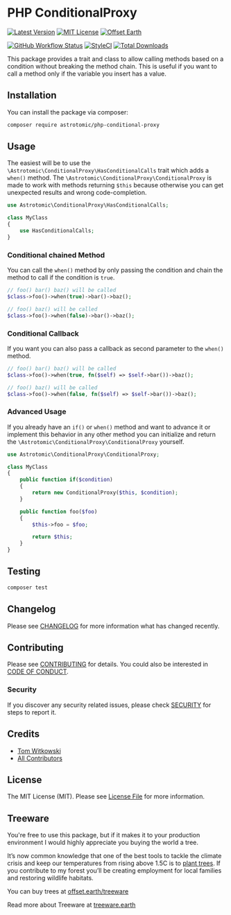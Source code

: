 # PHP ConditionalProxy

[![Latest Version](http://img.shields.io/packagist/v/astrotomic/php-conditional-proxy.svg?label=Release&style=for-the-badge)](https://packagist.org/packages/astrotomic/php-conditional-proxy)
[![MIT License](https://img.shields.io/github/license/Astrotomic/php-conditional-proxy.svg?label=License&color=blue&style=for-the-badge)](https://github.com/Astrotomic/php-conditional-proxy/blob/master/LICENSE)
[![Offset Earth](https://img.shields.io/badge/Treeware-%F0%9F%8C%B3-green?style=for-the-badge)](https://plant.treeware.earth/Astrotomic/php-conditional-proxy)

[![GitHub Workflow Status](https://img.shields.io/github/workflow/status/Astrotomic/php-conditional-proxy/run-tests?style=flat-square&logoColor=white&logo=github&label=Tests)](https://github.com/Astrotomic/php-conditional-proxy/actions?query=workflow%3Arun-tests)
[![StyleCI](https://styleci.io/repos/271375912/shield)](https://styleci.io/repos/271375912)
[![Total Downloads](https://img.shields.io/packagist/dt/astrotomic/php-conditional-proxy.svg?label=Downloads&style=flat-square)](https://packagist.org/packages/astrotomic/php-conditional-proxy)

This package provides a trait and class to allow calling methods based on a condition without breaking the method chain.
This is useful if you want to call a method only if the variable you insert has a value.

## Installation

You can install the package via composer:

```bash
composer require astrotomic/php-conditional-proxy
```

## Usage

The easiest will be to use the `\Astrotomic\ConditionalProxy\HasConditionalCalls` trait which adds a `when()` method.
The `\Astrotomic\ConditionalProxy\ConditionalProxy` is made to work with methods returning `$this` because otherwise you can get unexpected results and wrong code-completion.

```php
use Astrotomic\ConditionalProxy\HasConditionalCalls;

class MyClass
{
    use HasConditionalCalls;
}
```

### Conditional chained Method

You can call the `when()` method by only passing the condition and chain the method to call if the condition is `true`.

```php
// foo() bar() baz() will be called
$class->foo()->when(true)->bar()->baz();

// foo() baz() will be called
$class->foo()->when(false)->bar()->baz();
```

### Conditional Callback

If you want you can also pass a callback as second parameter to the `when()` method.

```php
// foo() bar() baz() will be called
$class->foo()->when(true, fn($self) => $self->bar())->baz();

// foo() baz() will be called
$class->foo()->when(false, fn($self) => $self->bar())->baz();
```

### Advanced Usage

If you already have an `if()` or `when()` method and want to advance it or implement this behavior in any other method you can initialize and return the `\Astrotomic\ConditionalProxy\ConditionalProxy` yourself.

```php
use Astrotomic\ConditionalProxy\ConditionalProxy;

class MyClass
{
    public function if($condition)
    {
        return new ConditionalProxy($this, $condition);
    }

    public function foo($foo)
    {
        $this->foo = $foo;

        return $this;
    }
}
```

## Testing

``` bash
composer test
```

## Changelog

Please see [CHANGELOG](CHANGELOG.md) for more information what has changed recently.

## Contributing

Please see [CONTRIBUTING](https://github.com/Astrotomic/.github/blob/master/CONTRIBUTING.md) for details. You could also be interested in [CODE OF CONDUCT](https://github.com/Astrotomic/.github/blob/master/CODE_OF_CONDUCT.md).

###  Security

If you discover any security related issues, please check [SECURITY](https://github.com/Astrotomic/.github/blob/master/SECURITY.md) for steps to report it.

## Credits

* [Tom Witkowski](https://github.com/Gummibeer)
*  [All Contributors](../../contributors)

## License

The MIT License (MIT). Please see [License File](LICENSE.md) for more information.

## Treeware

You're free to use this package, but if it makes it to your production environment I would highly appreciate you buying the world a tree.

It’s now common knowledge that one of the best tools to tackle the climate crisis and keep our temperatures from rising above 1.5C is to [plant trees](https://www.bbc.co.uk/news/science-environment-48870920). If you contribute to my forest you’ll be creating employment for local families and restoring wildlife habitats.

You can buy trees at [offset.earth/treeware](https://plant.treeware.earth/Astrotomic/php-conditional-proxy)

Read more about Treeware at [treeware.earth](https://treeware.earth)
